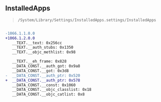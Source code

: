 ## InstalledApps

> `/System/Library/Settings/InstalledApps.settings/InstalledApps`

```diff

-1066.1.1.0.0
+1066.1.2.0.0
   __TEXT.__text: 0x256cc
   __TEXT.__auth_stubs: 0x1350
   __TEXT.__objc_methlist: 0x98

   __TEXT.__eh_frame: 0x828
   __DATA_CONST.__auth_got: 0x9a8
   __DATA_CONST.__got: 0x3d8
-  __DATA_CONST.__auth_ptr: 0x520
+  __DATA_CONST.__auth_ptr: 0x578
   __DATA_CONST.__const: 0x1060
   __DATA_CONST.__objc_classlist: 0x18
   __DATA_CONST.__objc_catlist: 0x8

```
